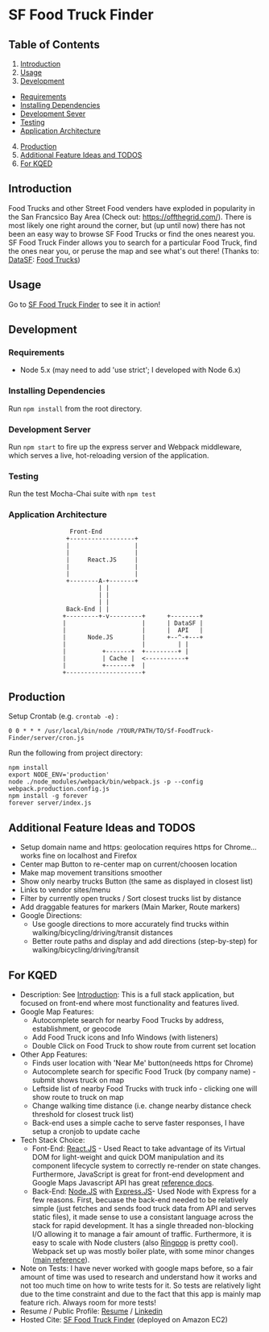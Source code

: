 SF Food Truck Finder
====================

## Table of Contents
1. [Introduction](#introduction)
2. [Usage](#usage)
3. [Development](#development)
  - [Requirements](#requirements)
  - [Installing Dependencies](#installing-dependencies)
  - [Development Sever](#development-server)
  - [Testing](#testing)
  - [Application Architecture](#application-architecture)
4. [Production](#production)
5. [Additional Feature Ideas and TODOS](#additional-feature-ideas-and-todos)
6. [For KQED](#for-kqed)


## Introduction

Food Trucks and other Street Food venders have exploded in popularity in the San Francsico Bay Area (Check out: https://offthegrid.com/).
There is most likely one right around the corner, but (up until now)
there has not been an easy way to browse SF Food Trucks or find the ones nearest you.
SF Food Truck Finder allows you to search for a particular Food Truck, find the ones near you,
or peruse the map and see what's out there!
(Thanks to: [DataSF](http://www.datasf.org/): [Food
Trucks](https://data.sfgov.org/Permitting/Mobile-Food-Facility-Permit/rqzj-sfat))

## Usage

Go to [SF Food Truck Finder](http://52.33.234.141:8000/) to see it in action!

## Development

### Requirements
- Node 5.x (may need to add 'use strict'; I developed with Node 6.x)

### Installing Dependencies
Run `npm install` from the root directory.

### Development Server

Run `npm start` to fire up the express server and Webpack middleware, which serves a live, hot-reloading version of the application.

### Testing
Run the test Mocha-Chai suite with `npm test`


### Application Architecture ###

```
                 Front-End
                +------------------+
                |                  |
                |                  |
                |     React.JS     |
                |                  |
                |                  |
                +--------A-+-------+
                         | |
                         | |
                         | |
                Back-End | |
               +---------+-v---------+      +--------+
               |                     |      | DataSF |
               |                     |      |  API   |
               |      Node.JS        |      +--^-+---+
               |                     |         | |
               |          +-------+  +---------+ |
               |          | Cache |  <-----------+
               |          +-------+  |
               +---------------------+

```
## Production ##

Setup Crontab (e.g. `crontab -e`) :
```
0 0 * * * /usr/local/bin/node /YOUR/PATH/TO/Sf-FoodTruck-Finder/server/cron.js
```

Run the following from project directory:
```
npm install
export NODE_ENV='production'
node ./node_modules/webpack/bin/webpack.js -p --config webpack.production.config.js
npm install -g forever
forever server/index.js
```

## Additional Feature Ideas and TODOS ##
  - Setup domain name and https: geolocation requires https for Chrome... works fine on localhost and Firefox
  - Center map Button to re-center map on current/choosen location
  - Make map movement transitions smoother
  - Show only nearby trucks Button (the same as displayed in closest list)
  - Links to vendor sites/menu
  - Filter by currently open trucks / Sort closest trucks list by distance
  - Add draggable features for markers (Main Marker, Route markers)
  - Google Directions:
    - Use google directions to more accurately find trucks within walking/bicycling/driving/transit distances
    - Better route paths and display and add directions (step-by-step) for walking/bicycling/driving/transit

## For KQED ##

- Description: See [Introduction](#introduction): This is a full stack application, but focused on front-end where most functionality and features lived.
- Google Map Features:
  - Autocomplete search for nearby Food Trucks by address, establishment, or geocode
  - Add Food Truck icons and Info Windows (with listeners)
  - Double Click on Food Truck to show route from current set location
- Other App Features:
  - Finds user location with 'Near Me' button(needs https for Chrome)
  - Autocomplete search for specific Food Truck (by company name) - submit shows truck on map
  - Leftside list of nearby Food Trucks with truck info - clicking one will show route to truck on map
  - Change walking time distance (i.e. change nearby distance check threshold for closest truck list)
  - Back-end uses a simple cache to serve faster responses, I have setup a cronjob to update cache
- Tech Stack Choice:
  - Font-End: [React.JS](https://facebook.github.io/react/) - Used React to take advantage of its Virtual DOM for light-weight and quick DOM manipulation and its component lifecycle system to correctly re-render on state changes. Furthermore, JavaScript is great for front-end development and Google Maps Javascript API has great [reference docs](https://developers.google.com/maps/documentation/javascript/).
  - Back-End: [Node.JS](https://nodejs.org/en/) with [Express.JS](http://expressjs.com/)- Used Node with Express for a few reasons. First, becuase the back-end needed to be relatively simple (just fetches and sends food truck data from API and serves static files), it made sense to use a consistant language across the stack for rapid development. It has a single threaded non-blocking I/O allowing it to manage a fair amount of traffic. Furthermore, it is easy to scale with Node clusters (also [Ringpop](https://eng.uber.com/intro-to-ringpop/) is pretty cool). Webpack set up was mostly boiler plate, with some minor changes ([main reference](https://github.com/christianalfoni/webpack-express-boilerplate)).
- Note on Tests: I have never worked with google maps before, so a fair amount of time was used to research and understand how it works and not too much time on how to write tests for it. So tests are relatively light due to the time constraint and due to the fact that this app is mainly map feature rich. Always room for more tests!
- Resume / Public Profile: [Resume](https://drive.google.com/open?id=0B781CHOXBe3wQVVOVmFhOUU1Rk0) / [Linkedin](https://www.linkedin.com/in/ranegridley)
- Hosted Cite: [SF Food Truck Finder](http://52.33.234.141:8000/) (deployed on Amazon EC2)

